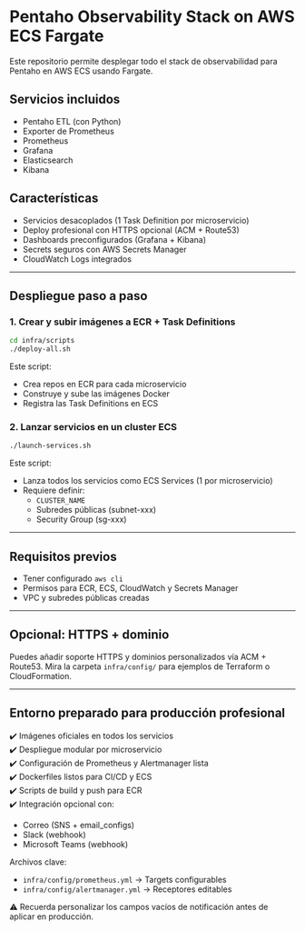 # Pentaho Observability Stack on AWS ECS Fargate

Este repositorio permite desplegar todo el stack de observabilidad para Pentaho en AWS ECS usando Fargate.

## Servicios incluidos

- Pentaho ETL (con Python)
- Exporter de Prometheus
- Prometheus
- Grafana
- Elasticsearch
- Kibana

## Características

- Servicios desacoplados (1 Task Definition por microservicio)
- Deploy profesional con HTTPS opcional (ACM + Route53)
- Dashboards preconfigurados (Grafana + Kibana)
- Secrets seguros con AWS Secrets Manager
- CloudWatch Logs integrados

---

## Despliegue paso a paso

### 1. Crear y subir imágenes a ECR + Task Definitions
```bash
cd infra/scripts
./deploy-all.sh
```

Este script:

- Crea repos en ECR para cada microservicio
- Construye y sube las imágenes Docker
- Registra las Task Definitions en ECS

### 2. Lanzar servicios en un cluster ECS
```bash
./launch-services.sh
```

Este script:

- Lanza todos los servicios como ECS Services (1 por microservicio)
- Requiere definir:
  - `CLUSTER_NAME`
  - Subredes públicas (subnet-xxx)
  - Security Group (sg-xxx)

---

## Requisitos previos

- Tener configurado `aws cli`
- Permisos para ECR, ECS, CloudWatch y Secrets Manager
- VPC y subredes públicas creadas

---

## Opcional: HTTPS + dominio

Puedes añadir soporte HTTPS y dominios personalizados vía ACM + Route53. Mira la carpeta `infra/config/` para ejemplos de Terraform o CloudFormation.



---

## Entorno preparado para producción profesional

✔️ Imágenes oficiales en todos los servicios  
✔️ Despliegue modular por microservicio  
✔️ Configuración de Prometheus y Alertmanager lista  
✔️ Dockerfiles listos para CI/CD y ECS  
✔️ Scripts de build y push para ECR  
✔️ Integración opcional con:
- Correo (SNS + email_configs)
- Slack (webhook)
- Microsoft Teams (webhook)

Archivos clave:
- `infra/config/prometheus.yml` → Targets configurables
- `infra/config/alertmanager.yml` → Receptores editables

⚠️ Recuerda personalizar los campos vacíos de notificación antes de aplicar en producción.
